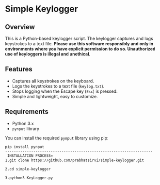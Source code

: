 # Simple Keylogger

## Overview

This is a Python-based keylogger script. The keylogger captures and logs keystrokes to a text file. **Please use this software responsibly and only in environments where you have explicit permission to do so. Unauthorized use of keyloggers is illegal and unethical.**

## Features

- Captures all keystrokes on the keyboard.
- Logs the keystrokes to a text file (`keylog.txt`).
- Stops logging when the Escape key (`Esc`) is pressed.
- Simple and lightweight, easy to customize.

## Requirements

- Python 3.x
- `pynput` library

You can install the required `pynput` library using pip:

```bash
pip install pynput
--------------------------------------------------------------------
 INSTALLATION PROCESS=
1.git clone https://github.com/prabhatsirvi/simple-keylogger.git

2.cd simple-keylogger

3.python3 KeyLogger.py

